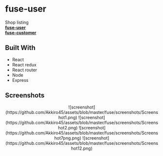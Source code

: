 # fuse-user
Shop listing
</br>
[**fuse-user**](fuse-user.web.app)
</br>
[**fuse-customer**](fuse-customer.web.app)

## Built With
  * React
  * React redux
  * React router
  * Node
  * Express

## Screenshots
<p align='center' >
 ![screenshot](https://github.com/Akkiro45/assets/blob/master/fuse/screenshots/Screenshot1.png)
 ![screenshot](https://github.com/Akkiro45/assets/blob/master/fuse/screenshots/Screenshot2.png)
 ![screenshot](https://github.com/Akkiro45/assets/blob/master/fuse/screenshots/Screenshot7png.png)
 ![screenshot](https://github.com/Akkiro45/assets/blob/master/fuse/screenshots/Screenshot12.png)
</p>
